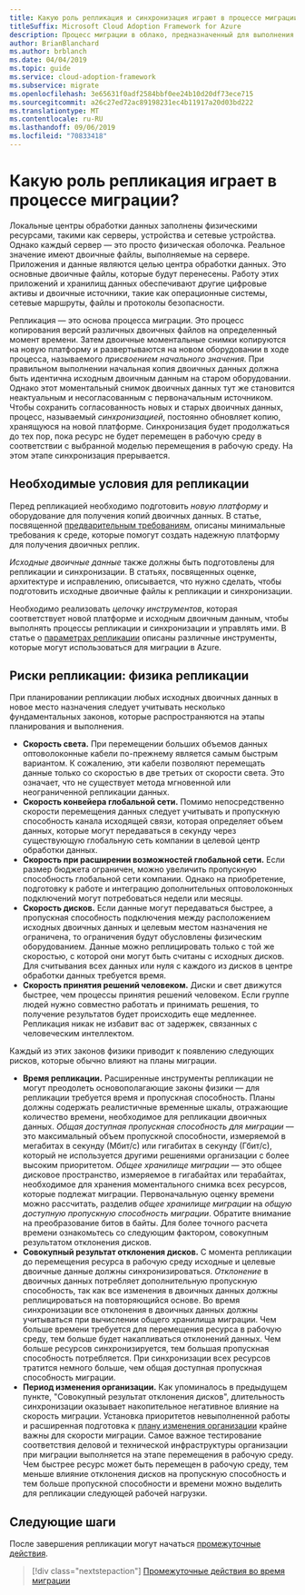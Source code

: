 ```yaml
---
title: Какую роль репликация и синхронизация играют в процессе миграции?
titleSuffix: Microsoft Cloud Adoption Framework for Azure
description: Процесс миграции в облако, предназначенный для выполнения задач миграции рабочих нагрузок в облако.
author: BrianBlanchard
ms.author: brblanch
ms.date: 04/04/2019
ms.topic: guide
ms.service: cloud-adoption-framework
ms.subservice: migrate
ms.openlocfilehash: 3e65631f0adf2584bbf0ee24b10d20df73ece715
ms.sourcegitcommit: a26c27ed72ac89198231ec4b11917a20d03bd222
ms.translationtype: MT
ms.contentlocale: ru-RU
ms.lasthandoff: 09/06/2019
ms.locfileid: "70833418"
---
```

<!-- markdownlint-disable MD026 -->

# <a name="what-role-does-replication-play-in-the-migration-process"></a>Какую роль репликация играет в процессе миграции?

Локальные центры обработки данных заполнены физическими ресурсами, такими как серверы, устройства и сетевые устройства. Однако каждый сервер — это просто физическая оболочка. Реальное значение имеют двоичные файлы, выполняемые на сервере. Приложения и данные являются целью центра обработки данных. Это основные двоичные файлы, которые будут перенесены. Работу этих приложений и хранилищ данных обеспечивают другие цифровые активы и двоичные источники, такие как операционные системы, сетевые маршруты, файлы и протоколы безопасности.

Репликация — это основа процесса миграции. Это процесс копирования версий различных двоичных файлов на определенный момент времени. Затем двоичные моментальные снимки копируются на новую платформу и развертываются на новом оборудовании в ходе процесса, называемого *присвоением начального значения*. При правильном выполнении начальная копия двоичных данных должна быть идентична исходным двоичным данным на старом оборудовании. Однако этот моментальный снимок двоичных данных тут же становится неактуальным и несогласованным с первоначальным источником. Чтобы сохранить согласованность новых и старых двоичных данных, процесс, называемый *синхронизацией*, постоянно обновляет копию, хранящуюся на новой платформе. Синхронизация будет продолжаться до тех пор, пока ресурс не будет перемещен в рабочую среду в соответствии с выбранной моделью перемещения в рабочую среду. На этом этапе синхронизация прерывается.

## <a name="required-prerequisites-to-replication"></a>Необходимые условия для репликации

Перед репликацией необходимо подготовить *новую платформу* и оборудование для получения копий двоичных данных. В статье, посвященной [предварительным требованиям](../prerequisites/index.md), описаны минимальные требования к среде, которые помогут создать надежную платформу для получения двоичных реплик.

*Исходные двоичные данные* также должны быть подготовлены для репликации и синхронизации. В статьях, посвященных оценке, архитектуре и исправлению, описывается, что нужно сделать, чтобы подготовить исходные двоичные файлы к репликации и синхронизации.

Необходимо реализовать *цепочку инструментов*, которая соответствует новой платформе и исходным двоичным данным, чтобы выполнять процессы репликации и синхронизации и управлять ими. В статье о [параметрах репликации](./replicate-options.md) описаны различные инструменты, которые могут использоваться для миграции в Azure.

## <a name="replication-risks---physics-of-replication"></a>Риски репликации: физика репликации

При планировании репликации любых исходных двоичных данных в новое место назначения следует учитывать несколько фундаментальных законов, которые распространяются на этапы планирования и выполнения.

- **Скорость света.** При перемещении больших объемов данных оптоволоконные кабели по-прежнему является самым быстрым вариантом. К сожалению, эти кабели позволяют перемещать данные только со скоростью в две третьих от скорости света. Это означает, что не существует метода мгновенной или неограниченной репликации данных.
- **Скорость конвейера глобальной сети.** Помимо непосредственно скорости перемещения данных следует учитывать и пропускную способность канала исходящей связи, которая определяет объем данных, которые могут передаваться в секунду через существующую глобальную сеть компании в целевой центр обработки данных.
- **Скорость при расширении возможностей глобальной сети.** Если размер бюджета ограничен, можно увеличить пропускную способность глобальной сети компании. Однако на приобретение, подготовку к работе и интеграцию дополнительных оптоволоконных подключений могут потребоваться недели или месяцы.
- **Скорость дисков.** Если данные могут передаваться быстрее, а пропускная способность подключения между расположением исходных двоичных данных и целевым местом назначения не ограничена, то ограничения будут обусловлены физическим оборудованием. Данные можно реплицировать только с той же скоростью, с которой они могут быть считаны с исходных дисков. Для считывания всех данных или нуля с каждого из дисков в центре обработки данных требуется время.
- **Скорость принятия решений человеком.** Диски и свет движутся быстрее, чем процессы принятия решений человеком. Если группе людей нужно совместно работать и принимать решения, то получение результатов будет происходить еще медленнее. Репликация никак не избавит вас от задержек, связанных с человеческим интеллектом.

Каждый из этих законов физики приводит к появлению следующих рисков, которые обычно влияют на планы миграции.

- **Время репликации.** Расширенные инструменты репликации не могут преодолеть основополагающие законы физики — для репликации требуется время и пропускная способность. Планы должны содержать реалистичные временные шкалы, отражающие количество времени, необходимое для репликации двоичных данных. *Общая доступная пропускная способность для миграции* — это максимальный объем пропускной способности, измеряемой в мегабитах в секунду (Мбит/с) или гигабитах в секунду (Гбит/с), который не используется другими решениями организации с более высоким приоритетом. *Общее хранилище миграции* — это общее дисковое пространство, измеряемое в гигабайтах или терабайтах, необходимое для хранения моментального снимка всех ресурсов, которые подлежат миграции. Первоначальную оценку времени можно рассчитать, разделив *общее хранилище миграции* на *общую доступную пропускную способность миграции*. Обратите внимание на преобразование битов в байты. Для более точного расчета времени ознакомьтесь со следующим фактором, совокупным результатом отклонения дисков.
- **Совокупный результат отклонения дисков.** С момента репликации до перемещения ресурса в рабочую среду исходные и целевые двоичные данные должны синхронизироваться. *Отклонение* в двоичных данных потребляет дополнительную пропускную способность, так как все изменения в двоичных данных должны реплицироваться на повторяющийся основе. Во время синхронизации все отклонения в двоичных данных должны учитываться при вычислении общего хранилища миграции. Чем больше времени требуется для перемещения ресурса в рабочую среду, тем больше будет накапливаться отклонений данных. Чем больше ресурсов синхронизируется, тем большая пропускная способность потребляется. При синхронизации всех ресурсов тратится немного больше, чем общая доступная пропускная способность миграции.
- **Период изменения организации.** Как упоминалось в предыдущем пункте, "Совокупный результат отклонения дисков", длительность синхронизации оказывает накопительное негативное влияние на скорость миграции. Установка приоритетов невыполненной работы и расширенная подготовка к [плану изменения организации](../optimize/business-change-plan.md) крайне важны для скорости миграции. Самое важное тестирование соответствия деловой и технической инфраструктуры организации при миграции выполняется на этапе перемещения в рабочую среду. Чем быстрее ресурс может быть перемещен в рабочую среду, тем меньше влияние отклонения дисков на пропускную способность и тем больше пропускной способности и времени можно выделить для репликации следующей рабочей нагрузки.

## <a name="next-steps"></a>Следующие шаги

После завершения репликации могут начаться [промежуточные действия](./stage.md).

> [!div class="nextstepaction"]
> [Промежуточные действия во время миграции](./stage.md)
